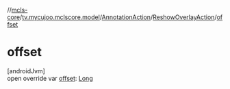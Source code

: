//[mcls-core](../../../../index.md)/[tv.mycujoo.mclscore.model](../../index.md)/[AnnotationAction](../index.md)/[ReshowOverlayAction](index.md)/[offset](offset.md)

# offset

[androidJvm]\
open override var [offset](offset.md): [Long](https://kotlinlang.org/api/latest/jvm/stdlib/kotlin/-long/index.html)
